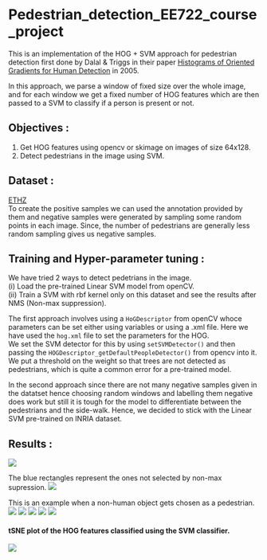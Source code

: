 # Pedestrian_detection_EE722_course_project

This is an implementation of the HOG + SVM approach for pedestrian detection first done by Dalal & Triggs in their paper [Histograms of Oriented Gradients for Human Detection](https://lear.inrialpes.fr/people/triggs/pubs/Dalal-cvpr05.pdf) in 2005.

In this approach, we parse a window of fixed size over the whole image, and for each window we get a fixed number of HOG features which are then passed to a SVM to classify if a person is present or not.

## Objectives :
1. Get HOG features using opencv or skimage on images of size 64x128.
2. Detect pedestrians in the image using SVM.

## Dataset :
[ETHZ](https://data.vision.ee.ethz.ch/cvl/aess/dataset/)\
To create the positive samples we can used the annotation provided by them and negative samples were generated by sampling some random points in each image. Since, the number of pedestrians are generally less random sampling gives us negative samples.

## Training and Hyper-parameter tuning :
We have tried 2 ways to detect pedetrians in the image.\
(i) Load the pre-trained Linear SVM model from openCV.\
(ii) Train a SVM with rbf kernel only on this dataset and see the results after NMS (Non-max suppression).

The first approach involves using a `HoGDescriptor` from openCV whoce parameters can be set either using variables or using a .xml file. Here we have used the `hog.xml` file to set the parameters for the HOG.\
We set the SVM detector for this by using `setSVMDetector()` and then passing the `HOGDescriptor_getDefaultPeopleDetector()` from opencv into it. We put a threshold on the weight so that trees are not detected as pedestrians, which is quite a common error for a pre-trained model.

In the second approach since there are not many negative samples given in the datatset hence choosing random windows and labelling them negative does work but still it is tough for the model to differentiate between the pedestrians and the side-walk. Hence, we decided to stick with the Linear SVM pre-trained on INRIA dataset.

## Results : 
<img src="https://github.com/Dibyakanti/Pedestrian_detection_EE722_course_project/blob/main/results/1.png">

The blue rectangles represent the ones not selected by non-max supression.
<img src="https://github.com/Dibyakanti/Pedestrian_detection_EE722_course_project/blob/main/results/2.png">

This is an example when a non-human object gets chosen as a pedestrian.
<img src="https://github.com/Dibyakanti/Pedestrian_detection_EE722_course_project/blob/main/results/3.png">
<img src="https://github.com/Dibyakanti/Pedestrian_detection_EE722_course_project/blob/main/results/4.png">
<img src="https://github.com/Dibyakanti/Pedestrian_detection_EE722_course_project/blob/main/results/5.png">
<img src="https://github.com/Dibyakanti/Pedestrian_detection_EE722_course_project/blob/main/results/6.png">
<img src="https://github.com/Dibyakanti/Pedestrian_detection_EE722_course_project/blob/main/results/7.png">

#### tSNE plot of the HOG features classified using the SVM classifier.
<img src="https://github.com/Dibyakanti/Pedestrian_detection_EE722_course_project/blob/main/results/tSNE-plot.png">
